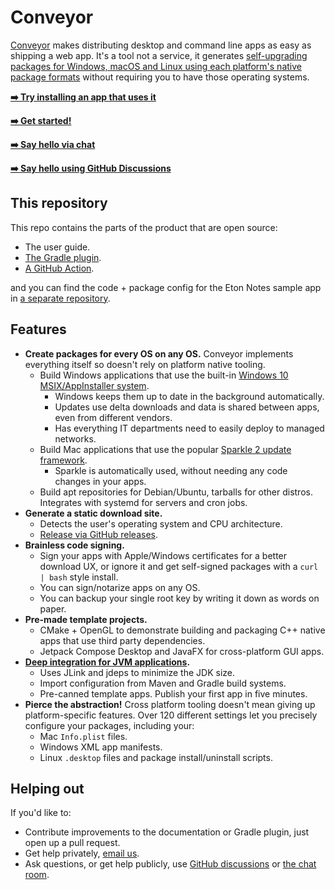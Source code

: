 # Conveyor

[Conveyor](https://conveyor.hydraulic.dev) makes distributing desktop and command line apps as easy as shipping a web app. It's a tool not a
service, it generates [self-upgrading packages for Windows, macOS and Linux using each platform's native package formats](https://conveyor.hydraulic.dev/latest/outputs.md)
without requiring you to have those operating systems.

**[ ➡️ Try installing an app that uses it](https://downloads.hydraulic.dev/eton-sample/download.html)**

**[ ➡️ Get started!](https://conveyor.hydraulic.dev)**

**[ ➡️ Say hello via chat](https://discord.gg/E87dFeuMFc)**

**[ ➡️ Say hello using GitHub Discussions](https://github.com/hydraulic-software/conveyor/discussions)**

## This repository

This repo contains the parts of the product that are open source:

* The user guide.
* [The Gradle plugin](gradle-plugin/README.md).
* [A GitHub Action](actions/build/README.md).

and you can find the code + package config for the Eton Notes sample app in [a separate repository](https://github.com/hydraulic-software/eton-desktop).

## Features

* **Create packages for every OS on any OS.** Conveyor implements everything itself so doesn't rely on platform native tooling.
    * Build Windows applications that use the built-in [Windows 10 MSIX/AppInstaller system](https://conveyor.hydraulic.dev/latest/outputs/).
        * Windows keeps them up to date in the background automatically.
        * Updates use delta downloads and data is shared between apps, even from different vendors.
        * Has everything IT departments need to easily deploy to managed networks.
    * Build Mac applications that use the popular [Sparkle 2 update framework](https://sparkle-project.org/).
        * Sparkle is automatically used, without needing any code changes in your apps.
    * Build apt repositories for Debian/Ubuntu, tarballs for other distros. Integrates with systemd for servers and cron jobs.
* **Generate a static download site.**
    * Detects the user's operating system and CPU architecture.
    * [Release via GitHub releases](https://conveyor.hydraulic.dev/latest/configs/download-pages/#publishing-through-github).
* **Brainless code signing.**
    * Sign your apps with Apple/Windows certificates for a better download UX, or ignore it and get self-signed packages with a `curl | bash` style install.
    * You can sign/notarize apps on any OS.
    * You can backup your single root key by writing it down as words on paper.
* **Pre-made template projects.**
    * CMake + OpenGL to demonstrate building and packaging C++ native apps that use third party dependencies.
    * Jetpack Compose Desktop and JavaFX for cross-platform GUI apps.
* **[Deep integration for JVM applications](https://conveyor.hydraulic.dev/latest/configs/jvm/).**
    * Uses JLink and jdeps to minimize the JDK size.
    * Import configuration from Maven and Gradle build systems.
    * Pre-canned template apps. Publish your first app in five minutes.
* **Pierce the abstraction!** Cross platform tooling doesn't mean giving up platform-specific features. Over 120 different settings let you precisely configure your packages, including your:
    * Mac `Info.plist` files.
    * Windows XML app manifests.
    * Linux `.desktop` files and package install/uninstall scripts.

## Helping out

If you'd like to:

* Contribute improvements to the documentation or Gradle plugin, just open up a pull request.
* Get help privately, [email us](mailto:contact@hydraulic.dev).
* Ask questions, or get help publicly, use [GitHub discussions](https://github.com/hydraulic-software/conveyor/discussions) or [the chat room](https://discord.gg/E87dFeuMFc).
